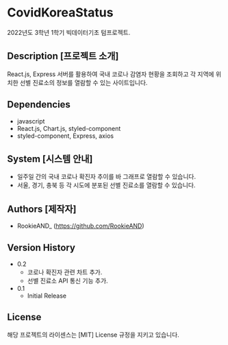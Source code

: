 # CovidKoreaStatus

2022년도 3학년 1학기 빅데이터기초 텀프로젝트.

## Description [프로젝트 소개]

React.js, Express 서버를 활용하여 국내 코로나 감염자 현황을 조회하고
각 지역에 위치한 선별 진료소의 정보를 열람할 수 있는 사이트입니다.

## Dependencies

-   javascript
-   React.js, Chart.js, styled-component
-   styled-component, Express, axios

## System [시스템 안내]

-   일주일 간의 국내 코로나 확진자 추이를 바 그래프로 열람할 수 있습니다.
-   서울, 경기, 충북 등 각 시도에 분포된 선별 진료소를 열람할 수 있습니다.

## Authors [제작자]

-   RookieAND\_ (https://github.com/RookieAND)

## Version History

-   0.2
    -   코로나 확진자 관련 차트 추가.
    -   선별 진료소 API 통신 기능 추가.
-   0.1
    -   Initial Release

## License

해당 프로젝트의 라이센스는 [MIT] License 규정을 지키고 있습니다.
